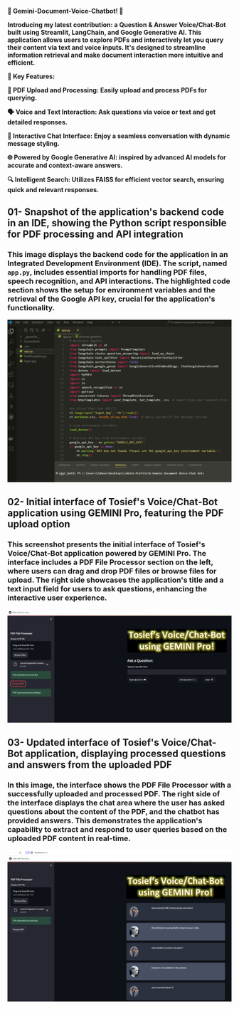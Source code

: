 **🚀 Gemini-Document-Voice-Chatbot! 🚀**

**Introducing my latest contribution: a Question & Answer Voice/Chat-Bot built using Streamlit, LangChain, and Google Generative AI. This application allows users to explore PDFs and interactively let you query their content via text and voice inputs. It's designed to streamline information retrieval and make document interaction more intuitive and efficient.**



**🌟 Key Features:**

**📄 PDF Upload and Processing: Easily upload and process PDFs for querying.**

**🗣️ Voice and Text Interaction: Ask questions via voice or text and get detailed responses.**

**💬 Interactive Chat Interface: Enjoy a seamless conversation with dynamic message styling.**

**🌐 Powered by Google Generative AI: inspired by advanced AI models for accurate and context-aware answers.**

**🔍 Intelligent Search: Utilizes FAISS for efficient vector search, ensuring quick and relevant responses.**






## **01- Snapshot of the application's backend code in an IDE, showing the Python script responsible for PDF processing and API integration**
### **This image displays the backend code for the application in an Integrated Development Environment (IDE). The script, named `app.py`, includes essential imports for handling PDF files, speech recognition, and API interactions. The highlighted code section shows the setup for environment variables and the retrieval of the Google API key, crucial for the application's functionality.**
![Snapshot of the application's backend code in an IDE, showing the Python script responsible for PDF processing and API integration](Screenshots/1.png)


## **02- Initial interface of Tosief's Voice/Chat-Bot application using GEMINI Pro, featuring the PDF upload option**
### **This screenshot presents the initial interface of Tosief's Voice/Chat-Bot application powered by GEMINI Pro. The interface includes a PDF File Processor section on the left, where users can drag and drop PDF files or browse files for upload. The right side showcases the application's title and a text input field for users to ask questions, enhancing the interactive user experience.**
![Initial interface of Tosief's Voice/Chat-Bot application using GEMINI Pro, featuring the PDF upload option](Screenshots/2.png)


## **03- Updated interface of Tosief's Voice/Chat-Bot application, displaying processed questions and answers from the uploaded PDF**
### **In this image, the interface shows the PDF File Processor with a successfully uploaded and processed PDF. The right side of the interface displays the chat area where the user has asked questions about the content of the PDF, and the chatbot has provided answers. This demonstrates the application's capability to extract and respond to user queries based on the uploaded PDF content in real-time.**
![Updated interface of Tosief's Voice/Chat-Bot application, displaying processed questions and answers from the uploaded PDF](Screenshots/3.png)

